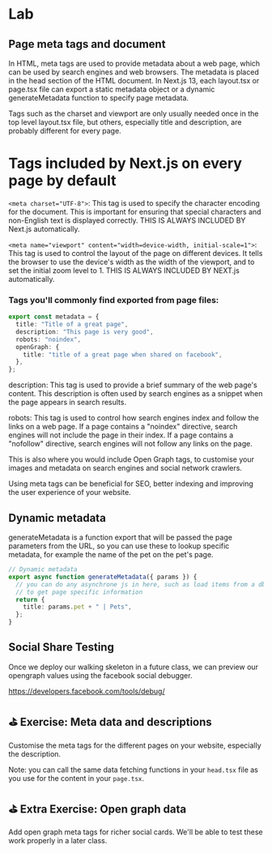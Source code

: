# Lab

## Page meta tags and document

In HTML, meta tags are used to provide metadata about a web page, which can be used by search engines and web browsers. The metadata is placed in the head section of the HTML document. In Next.js 13, each layout.tsx or page.tsx file can export a static metadata object or a dynamic generateMetadata function to specify page metadata.

Tags such as the charset and viewport are only usually needed once in the top level layout.tsx file, but others, especially title and description, are probably different for every page.

# Tags included by Next.js on every page by default

`<meta charset="UTF-8">`: This tag is used to specify the character encoding for the document. This is important for ensuring that special characters and non-English text is displayed correctly. THIS IS ALWAYS INCLUDED BY Next.js automatically.

`<meta name="viewport" content="width=device-width, initial-scale=1">`: This tag is used to control the layout of the page on different devices. It tells the browser to use the device's width as the width of the viewport, and to set the initial zoom level to 1. THIS IS ALWAYS INCLUDED BY NEXT.js automatically.

### Tags you'll commonly find exported from page files:

```ts
export const metadata = {
  title: "Title of a great page",
  description: "This page is very good",
  robots: "noindex",
  openGraph: {
    title: "title of a great page when shared on facebook",
  },
};
```

description: This tag is used to provide a brief summary of the web page's content. This description is often used by search engines as a snippet when the page appears in search results.

robots: This tag is used to control how search engines index and follow the links on a web page. If a page contains a "noindex" directive, search engines will not include the page in their index. If a page contains a "nofollow" directive, search engines will not follow any links on the page.

This is also where you would include Open Graph tags, to customise your images and metadata on search engines and social network crawlers.

Using meta tags can be beneficial for SEO, better indexing and improving the user experience of your website.

## Dynamic metadata

generateMetadata is a function export that will be passed the page parameters from the URL, so you can use these to lookup specific metadata, for example the name of the pet on the pet's page.

```ts
// Dynamic metadata
export async function generateMetadata({ params }) {
  // you can do any asynchrone js in here, such as load items from a db
  // to get page specific information
  return {
    title: params.pet + " | Pets",
  };
}
```

## Social Share Testing

Once we deploy our walking skeleton in a future class, we can preview our opengraph values using the facebook social debugger.

https://developers.facebook.com/tools/debug/

## ⛳️ Exercise: Meta data and descriptions

Customise the meta tags for the different pages on your website, especially the description.

Note: you can call the same data fetching functions in your `head.tsx` file as you use for the content in your `page.tsx`.

## ⛳️ Extra Exercise: Open graph data

Add open graph meta tags for richer social cards. We'll be able to test these work properly in a later class.